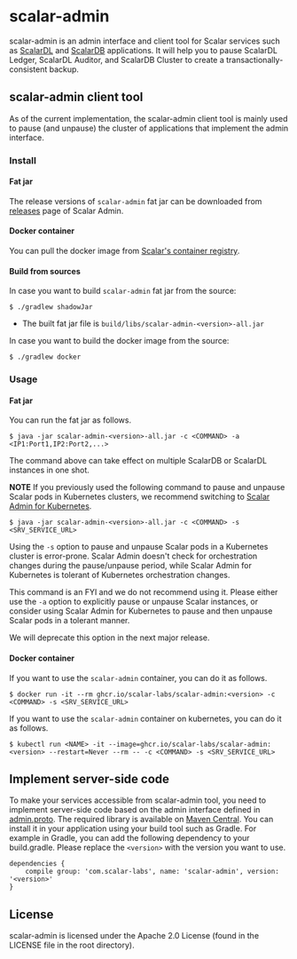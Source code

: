 # scalar-admin

scalar-admin is an admin interface and client tool for Scalar services such as [ScalarDL](https://github.com/scalar-labs/scalardl) and [ScalarDB](https://github.com/scalar-labs/scalardb) applications.
It will help you to pause ScalarDL Ledger, ScalarDL Auditor, and ScalarDB Cluster to create a transactionally-consistent backup.

## scalar-admin client tool

As of the current implementation, the scalar-admin client tool is mainly used to pause (and unpause) the cluster of applications that implement the admin interface.

### Install

#### Fat jar

The release versions of `scalar-admin` fat jar can be downloaded from [releases](https://github.com/scalar-labs/scalar-admin/releases) page of Scalar Admin.

#### Docker container

You can pull the docker image from [Scalar's container registry](https://github.com/orgs/scalar-labs/packages/container/package/scalar-admin).

#### Build from sources

In case you want to build `scalar-admin` fat jar from the source:

```console
$ ./gradlew shadowJar
```

* The built fat jar file is `build/libs/scalar-admin-<version>-all.jar`

In case you want to build the docker image from the source:

```console
$ ./gradlew docker
```

### Usage

#### Fat jar

You can run the fat jar as follows.


```console
$ java -jar scalar-admin-<version>-all.jar -c <COMMAND> -a <IP1:Port1,IP2:Port2,...>
```

The command above can take effect on multiple ScalarDB or ScalarDL instances in one shot.

**NOTE** If you previously used the following command to pause and unpause Scalar pods in Kubernetes clusters,
we recommend switching to [Scalar Admin for Kubernetes](https://github.com/scalar-labs/scalar-admin-for-kubernetes).

```console
$ java -jar scalar-admin-<version>-all.jar -c <COMMAND> -s <SRV_SERVICE_URL>
```

Using the `-s` option to pause and unpause Scalar pods in a Kubernetes cluster is error-prone.
Scalar Admin doesn't check for orchestration changes during the pause/unpause period, while Scalar Admin for Kubernetes is tolerant of Kubernetes orchestration changes.

This command is an FYI and we do not recommend using it.
Please either use the `-a` option to explicitly pause or unpause Scalar instances, or consider using Scalar Admin for Kubernetes to pause and then unpause Scalar pods in a tolerant manner.

We will deprecate this option in the next major release.

#### Docker container

If you want to use the `scalar-admin` container, you can do it as follows.

```console
$ docker run -it --rm ghcr.io/scalar-labs/scalar-admin:<version> -c <COMMAND> -s <SRV_SERVICE_URL>
```

If you want to use the `scalar-admin` container on kubernetes, you can do it as follows.

```console
$ kubectl run <NAME> -it --image=ghcr.io/scalar-labs/scalar-admin:<version> --restart=Never --rm -- -c <COMMAND> -s <SRV_SERVICE_URL>
```

## Implement server-side code

To make your services accessible from scalar-admin tool, you need to implement server-side code based on the admin interface defined in [admin.proto](src/main/proto/scalar/protobuf/admin.proto).
The required library is available on [Maven Central](https://search.maven.org/search?q=a:scalar-admin). You can install it in your application using your build tool such as Gradle. For example in Gradle, you can add the following dependency to your build.gradle. Please replace the `<version>` with the version you want to use.

```
dependencies {
    compile group: 'com.scalar-labs', name: 'scalar-admin', version: '<version>'
}
```

## License
scalar-admin is licensed under the Apache 2.0 License (found in the LICENSE file in the root directory).
